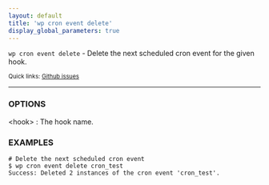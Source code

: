 ```yaml
---
layout: default
title: 'wp cron event delete'
display_global_parameters: true
---
```


`wp cron event delete` - Delete the next scheduled cron event for the given hook.

<small>Quick links: <a href="https://github.com/wp-cli/wp-cli/issues?q=is%3Aopen+label%3Acommand%3Acron-event-delete+sort%3Aupdated-desc">Github issues</a></small>

<hr />

### OPTIONS

&lt;hook&gt;
: The hook name.

### EXAMPLES

    # Delete the next scheduled cron event
    $ wp cron event delete cron_test
    Success: Deleted 2 instances of the cron event 'cron_test'.



